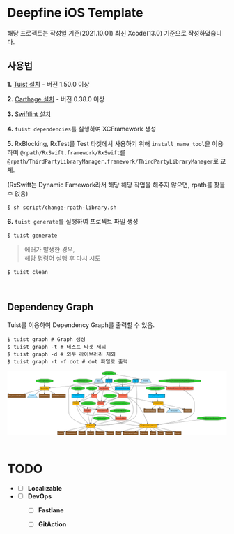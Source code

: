 # Deepfine iOS Template

해당 프로젝트는 작성일 기준(2021.10.01) 최신 Xcode(13.0) 기준으로 작성하였습니다.

## 사용법

**1.**  [Tuist 설치](https://github.com/tuist/tuist) - 버전 1.50.0 이상

**2.**  [Carthage 설치](https://github.com/Carthage/Carthage) - 버전 0.38.0 이상  

**3.**  [Swiftlint 설치](https://github.com/realm/SwiftLint)

**4.**  `tuist dependencies`를 실행하여 XCFramework 생성

**5.**  RxBlocking, RxTest를 Test 타겟에서 사용하기 위해 `install_name_tool`을 이용하여 `@rpath/RxSwift.framework/RxSwift`를 `@rpath/ThirdPartyLibraryManager.framework/ThirdPartyLibraryManager`로 교체.

(RxSwift는 Dynamic Famework라서 해당 해당 작업을 해주지 않으면, rpath를 찾을 수 없음)
```
$ sh script/change-rpath-library.sh
```

**6.**  `tuist generate`를 실행하여 프로젝트 파일 생성
```
$ tuist generate
```

> 에러가 발생한 경우,<br>
> 해당 명령어 실행 후 다시 시도
```
$ tuist clean
```
<br>

## Dependency Graph

Tuist를 이용하여 Dependency Graph를 출력할 수 있음.

```
$ tuist graph # Graph 생성
$ tuist graph -t # 테스트 타겟 제외
$ tuist graph -d # 외부 라이브러리 제외
$ tuist graph -t -f dot # dot 파일로 출력
```

![graph](./graph.png)
<br><br>

# TODO
* - [ ] **Localizable**
* - [ ] **DevOps**
    - [ ] **Fastlane**
    - [ ] **GitAction**

